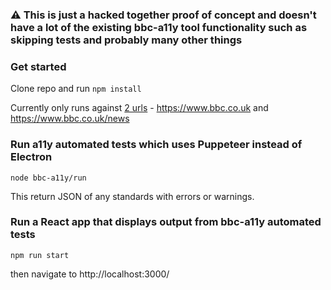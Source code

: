 ### ⚠️ This is just a hacked together proof of concept and doesn't have a lot of the existing bbc-a11y tool functionality such as skipping tests and probably many other things

### Get started

Clone repo and run `npm install`

Currently only runs against [2 urls](https://github.com/jroebu14/puppeteer-a11y/blob/master/bbc-a11y/index.js#L8) - https://www.bbc.co.uk and https://www.bbc.co.uk/news

### Run a11y automated tests which uses Puppeteer instead of Electron

```
node bbc-a11y/run
```

This return JSON of any standards with errors or warnings.

### Run a React app that displays output from bbc-a11y automated tests

```
npm run start
```

then navigate to http://localhost:3000/
